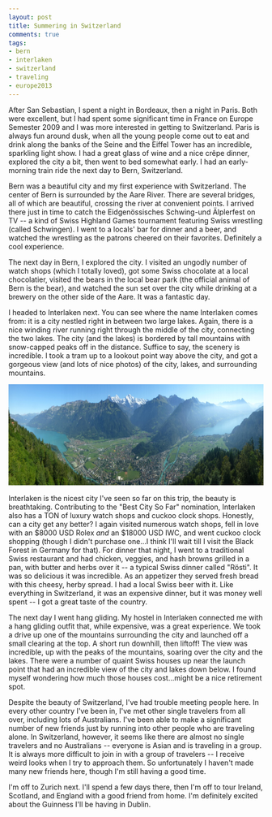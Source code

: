 ```yaml
---
layout: post
title: Summering in Switzerland
comments: true
tags:
- bern
- interlaken
- switzerland
- traveling
- europe2013
---
```

After San Sebastian, I spent a night in Bordeaux, then a night in Paris. Both were excellent, but I had spent some significant time in France on Europe Semester 2009 and I was more interested in getting to Switzerland. Paris is always fun around dusk, when all the young people come out to eat and drink along the banks of the Seine and the Eiffel Tower has an incredible, sparkling light show. I had a great glass of wine and a nice crêpe dinner, explored the city a bit, then went to bed somewhat early. I had an early-morning train ride the next day to Bern, Switzerland.

Bern was a beautiful city and my first experience with Switzerland. The center of Bern is surrounded by the Aare River. There are several bridges, all of which are beautiful, crossing the river at convenient points. I arrived there just in time to catch the Eidgenössisches Schwing-und Älplerfest on TV -- a kind of Swiss Highland Games tournament featuring Swiss wrestling (called Schwingen). I went to a locals' bar for dinner and a beer, and watched the wrestling as the patrons cheered on their favorites. Definitely a cool experience.

The next day in Bern, I explored the city. I visited an ungodly number of watch shops (which I totally loved), got some Swiss chocolate at a local chocolatier, visited the bears in the local bear park (the official animal of Bern is the bear), and watched the sun set over the city while drinking at a brewery on the other side of the Aare. It was a fantastic day.

I headed to Interlaken next. You can see where the name Interlaken comes from: it is a city nestled right in between two large lakes. Again, there is a nice winding river running right through the middle of the city, connecting the two lakes. The city (and the lakes) is bordered by tall mountains with snow-capped peaks off in the distance. Suffice to say, the scenery is incredible. I took a tram up to a lookout point way above the city, and got a gorgeous view (and lots of nice photos) of the city, lakes, and surrounding mountains.

<a href="/img/full/interlaken_panorama.jpg"><img alt="Interlaken Panorama" src="/img/thumb/interlaken_panorama.jpg" height="199" width="840" /></a>

Interlaken is the nicest city I've seen so far on this trip, the beauty is breathtaking. Contributing to the "Best City So Far" nomination, Interlaken also has a TON of luxury watch shops and cuckoo clock shops. Honestly, can a city get any better? I again visited numerous watch shops, fell in love with an $8000 USD Rolex _and_ an $18000 USD IWC, and went cuckoo clock shopping (though I didn't purchase one...I think I'll wait till I visit the Black Forest in Germany for that). For dinner that night, I went to a traditional Swiss restaurant and had chicken, veggies, and hash browns grilled in a pan, with butter and herbs over it -- a typical Swiss dinner called "Rösti". It was so delicious it was incredible. As an appetizer they served fresh bread with this cheesy, herby spread. I had a local Swiss beer with it. Like everything in Switzerland, it was an expensive dinner, but it was money well spent -- I got a great taste of the country.

The next day I went hang gliding. My hostel in Interlaken connected me with a hang gliding outfit that, while expensive, was a great experience. We took a drive up one of the mountains surrounding the city and launched off a small clearing at the top. A short run downhill, then liftoff! The view was incredible, up with the peaks of the mountains, soaring over the city and the lakes. There were a number of quaint Swiss houses up near the launch point that had an incredible view of the city and lakes down below. I found myself wondering how much those houses cost...might be a nice retirement spot.

Despite the beauty of Switzerland, I've had trouble meeting people here. In every other country I've been in, I've met other single travelers from all over, including lots of Australians. I've been able to make a significant number of new friends just by running into other people who are traveling alone. In Switzerland, however, it seems like there are almost no single travelers and no Australians -- everyone is Asian and is traveling in a group. It is always more difficult to join in with a group of travelers -- I receive weird looks when I try to approach them. So unfortunately I haven't made many new friends here, though I'm still having a good time.

I'm off to Zurich next. I'll spend a few days there, then I'm off to tour Ireland, Scotland, and England with a good friend from home. I'm definitely excited about the Guinness I'll be having in Dublin.

